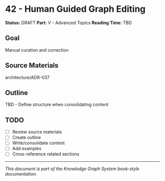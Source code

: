 # 42 - Human Guided Graph Editing

**Status:** DRAFT
**Part:** V - Advanced Topics
**Reading Time:** TBD

## Goal

Manual curation and correction

## Source Materials

architecture/ADR-037

## Outline

TBD - Define structure when consolidating content

## TODO

- [ ] Review source materials
- [ ] Create outline
- [ ] Write/consolidate content
- [ ] Add examples
- [ ] Cross-reference related sections

---

*This document is part of the Knowledge Graph System book-style documentation.*
